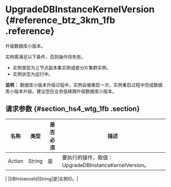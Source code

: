 # UpgradeDBInstanceKernelVersion {#reference_btz_3km_1fb .reference}

升级数据库小版本。

实例需满足以下条件，否则操作将失败。

-   实例类型为三节点副本集实例或者分片集群实例。
-   实例状态为运行中。

**说明：** 数据库小版本升级过程中，实例会被重启一次，实例重启过程中完成数据库小版本升级。建议您在业务低峰期升级数据库小版本。

## 请求参数 {#section_hs4_wtg_1fb .section}

|名称|类型|是否必须|描述|
|--|--|----|--|
|Action|String|是|要执行的操作，取值：UpgradeDBInstanceKernelVersion。

|
|DBInstanceId|String|是|实例ID。|

